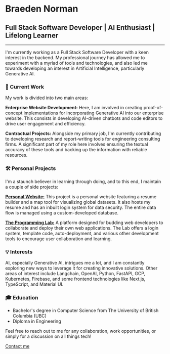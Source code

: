 # Braeden Norman

## Full Stack Software Developer | AI Enthusiast | Lifelong Learner

---

I'm currently working as a Full Stack Software Developer with a keen interest in the backend. My professional journey has allowed me to experiment with a myriad of tools and technologies, and also led me towards developing an interest in Artificial Intelligence, particularly Generative AI.

### **🔭 Current Work**

My work is divided into two main areas:

**Enterprise Website Development:** Here, I am involved in creating proof-of-concept implementations for incorporating Generative AI into our enterprise website. This consists in developing AI-driven chatbots and code editors to drive user engagement and efficiency.

**Contractual Projects:** Alongside my primary job, I'm currently contributing to developing research and report-writing tools for engineering consulting firms. A significant part of my role here involves ensuring the textual accuracy of these tools and backing up the information with reliable resources.

### **🛠️ Personal Projects**

I'm a staunch believer in learning through doing, and to this end, I maintain a couple of side projects:

[**Personal Website:**](https://braedensconsulting.com/) This project is a personal website featuring a resume builder and a map tool for visualizing global datasets. It also hosts my resume and has an inbuilt login system for data security. The entire data flow is managed using a custom-developed database.

[**The Programming Lab:**](https://theprogramminglab.com/) A platform designed for budding web developers to collaborate and deploy their own web applications. The Lab offers a login system, template code, auto-deployment, and various other development tools to encourage user collaboration and learning.

### **💡 Interests**

AI, especially Generative AI, intrigues me a lot, and I am constantly exploring new ways to leverage it for creating innovative solutions. Other areas of interest include Langchain, OpenAI, Python, FastAPI, GCP, Kubernetes, Firebase, and some frontend technologies like Next.js, TypeScript, and Material UI.

### **🎓 Education**

- Bachelor's degree in Computer Science from The University of British Columbia (UBC)
- Diploma in Engineering

Feel free to reach out to me for any collaboration, work opportunities, or simply for a discussion on all things tech!

[Contact me](mailto:braeden.norman6@gmail.com)
